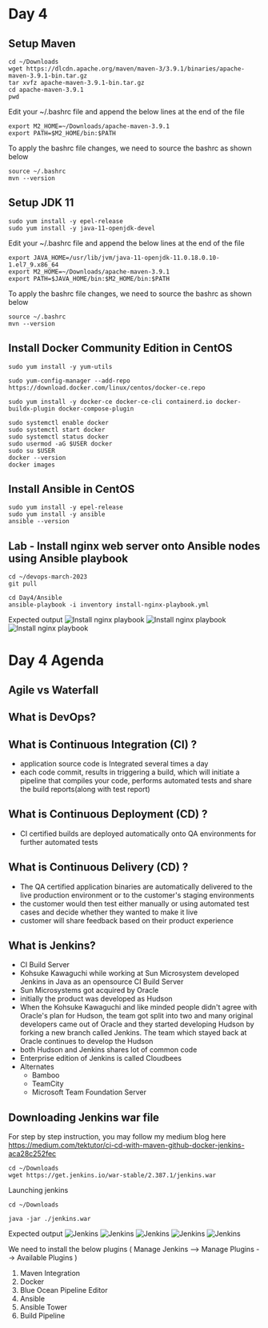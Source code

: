 # Day 4

## Setup Maven
```
cd ~/Downloads
wget https://dlcdn.apache.org/maven/maven-3/3.9.1/binaries/apache-maven-3.9.1-bin.tar.gz
tar xvfz apache-maven-3.9.1-bin.tar.gz
cd apache-maven-3.9.1
pwd
```

Edit your ~/.bashrc file and append the below lines at the end of the file
```
export M2_HOME=~/Downloads/apache-maven-3.9.1
export PATH=$M2_HOME/bin:$PATH
```

To apply the bashrc file changes, we need to source the bashrc as shown below
```
source ~/.bashrc
mvn --version
```

## Setup JDK 11
```
sudo yum install -y epel-release
sudo yum install -y java-11-openjdk-devel
```

Edit your ~/.bashrc file and append the below lines at the end of the file
```
export JAVA_HOME=/usr/lib/jvm/java-11-openjdk-11.0.18.0.10-1.el7_9.x86_64
export M2_HOME=~/Downloads/apache-maven-3.9.1
export PATH=$JAVA_HOME/bin:$M2_HOME/bin:$PATH
```

To apply the bashrc file changes, we need to source the bashrc as shown below
```
source ~/.bashrc
mvn --version
```

## Install Docker Community Edition in CentOS
```
sudo yum install -y yum-utils

sudo yum-config-manager --add-repo https://download.docker.com/linux/centos/docker-ce.repo

sudo yum install -y docker-ce docker-ce-cli containerd.io docker-buildx-plugin docker-compose-plugin

sudo systemctl enable docker
sudo systemctl start docker
sudo systemctl status docker
sudo usermod -aG $USER docker
sudo su $USER
docker --version
docker images
```

## Install Ansible in CentOS
```
sudo yum install -y epel-release
sudo yum install -y ansible
ansible --version
```

## Lab - Install nginx web server onto Ansible nodes using Ansible playbook
```
cd ~/devops-march-2023
git pull

cd Day4/Ansible
ansible-playbook -i inventory install-nginx-playbook.yml
```

Expected output
![Install nginx playbook](ansible-nginx-playbook-1.png)
![Install nginx playbook](ansible-nginx-playbook-2.png)
![Install nginx playbook](ansible-nginx-playbook-3.png)

# Day 4 Agenda

## Agile vs Waterfall

## What is DevOps?

## What is Continuous Integration (CI) ?
- application source code is Integrated several times a day
- each code commit, results in triggering a build, which will initiate a pipeline that compiles your code, performs automated tests and share the build reports(along with test report)

## What is Continuous Deployment (CD) ?
- CI certified builds are deployed automatically onto QA environments for further automated tests

## What is Continuous Delivery (CD) ?
- The QA certified application binaries are automatically delivered to the live production environment or to the customer's staging environments
- the customer would then test either manually or using automated test cases and decide whether they wanted to make it live
- customer will share feedback based on their product experience

## What is Jenkins?
- CI Build Server
- Kohsuke Kawaguchi while working at Sun Microsystem developed Jenkins in Java as an opensource CI Build Server
- Sun Microsystems got acquired by Oracle
- initially the product was developed as Hudson
- When the Kohsuke Kawaguchi and like minded people didn't agree with Oracle's plan for Hudson, the team got split into two and many original developers came out of Oracle and they started developing Hudson by forking a new branch called Jenkins. The team which stayed back at Oracle continues to develop the Hudson
- both Hudson and Jenkins shares lot of common code
- Enterprise edition of Jenkins is called Cloudbees
- Alternates
  - Bamboo
  - TeamCity
  - Microsoft Team Foundation Server


## Downloading Jenkins war file

For step by step instruction, you may follow my medium blog here https://medium.com/tektutor/ci-cd-with-maven-github-docker-jenkins-aca28c252fec

```
cd ~/Downloads
wget https://get.jenkins.io/war-stable/2.387.1/jenkins.war
```

Launching jenkins
```
cd ~/Downloads

java -jar ./jenkins.war
```

Expected output
![Jenkins](jenkins-1.png)
![Jenkins](jenkins-2.png)
![Jenkins](jenkins-3.png)
![Jenkins](jenkins-4.png)
![Jenkins](jenkins-5.png)


We need to install the below plugins ( Manage Jenkins --> Manage Plugins --> Available Plugins )
1. Maven Integration
2. Docker
3. Blue Ocean Pipeline Editor
4. Ansible 
5. Ansible Tower
6. Build Pipeline
